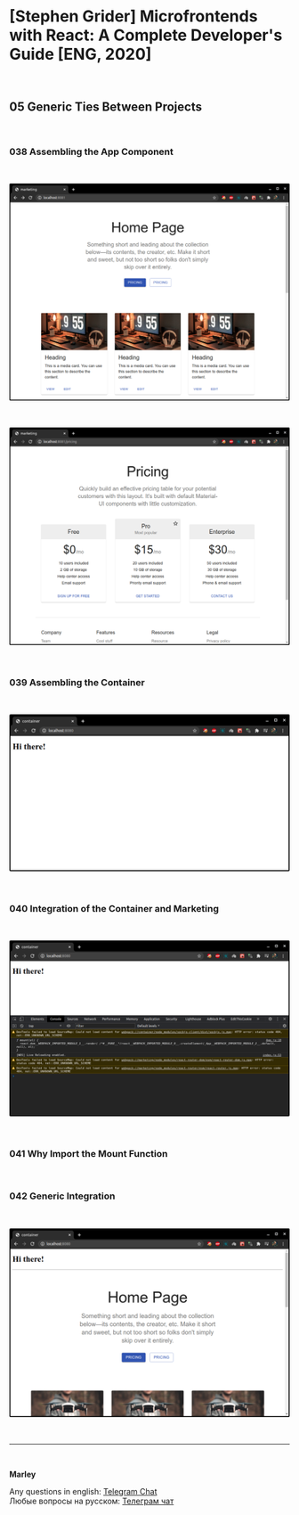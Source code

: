 # [Stephen Grider] Microfrontends with React: A Complete Developer's Guide [ENG, 2020]

<br/>

## 05 Generic Ties Between Projects

<br/>

### 038 Assembling the App Component

<br/>

![Application](/img/pic-m05-p01.png?raw=true)

<br/>

![Application](/img/pic-m05-p02.png?raw=true)

<br/>

### 039 Assembling the Container

<br/>

![Application](/img/pic-m05-p03.png?raw=true)

<br/>

### 040 Integration of the Container and Marketing

<br/>

![Application](/img/pic-m05-p04.png?raw=true)

<br/>

### 041 Why Import the Mount Function

<br/>

### 042 Generic Integration

<br/>

![Application](/img/pic-m05-p05.png?raw=true)

<br/>

---

<br/>

**Marley**

Any questions in english: <a href="https://jsdev.org/chat/">Telegram Chat</a>  
Любые вопросы на русском: <a href="https://jsdev.ru/chat/">Телеграм чат</a>
